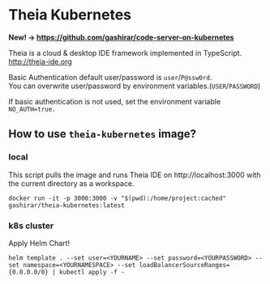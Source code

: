 # Theia Kubernetes

__New! -> https://github.com/gashirar/code-server-on-kubernetes__

Theia is a cloud & desktop IDE framework implemented in TypeScript. http://theia-ide.org

Basic Authentication default user/password is `user`/`P@ssw0rd`.  
You can overwrite user/password by environment variables.(`USER`/`PASSWORD`)  

If basic authentication is not used, set the environment variable `NO_AUTH=true.`

## How to use `theia-kubernetes` image?

### local

This script pulls the image and runs Theia IDE on http://localhost:3000 with the current directory as a workspace.
```
docker run -it -p 3000:3000 -v "$(pwd):/home/project:cached" gashirar/theia-kubernetes:latest
```

### k8s cluster

Apply Helm Chart!
```
helm template . --set user=<YOURNAME> --set password=<YOURPASSWORD> --set namespace=<YOURNAMESPACE> --set loadBalancerSourceRanges={0.0.0.0/0} | kubectl apply -f -
```
